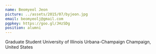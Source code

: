 ```yaml
---
name: Beomyeol Jeon
picture: ../assets/2015/07/byjeon.jpg
email: beomyeolj@gmail.com
pgpkey: https://goo.gl/JHzSDg
position: alumni
---
```

Graduate Student
University of Illinois Urbana-Champaign
Champaign, United States

